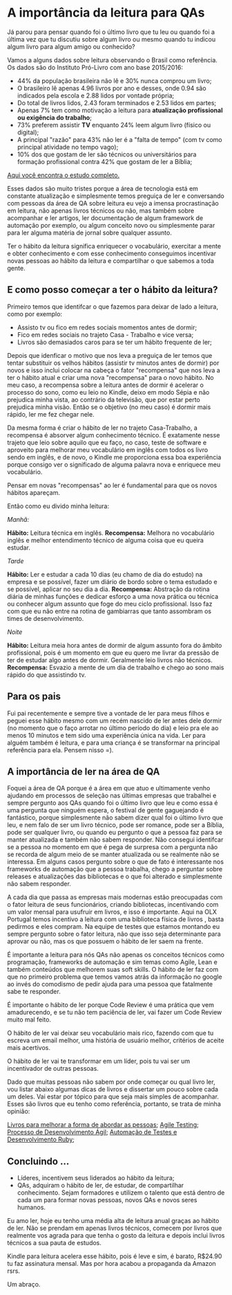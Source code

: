# A importância da leitura para QAs

Já parou para pensar quando foi o último livro que tu leu ou quando foi a última vez que tu discutiu sobre algum livro ou mesmo quando tu indicou algum livro para algum amigo ou conhecido?

Vamos a alguns dados sobre leitura observando o Brasil como referência. Os dados são do Instituto Pró-Livro com ano base 2015/2016:

- 44% da população brasileira não lê e 30% nunca comprou um livro;
- O brasileiro lê apenas 4.96 livros por ano e desses, onde 0.94 são indicados pela escola e 2.88 lidos por vontade própria;
- Do total de livros lidos, 2.43 foram terminados e 2.53 lidos em partes;
- Apenas 7% tem como motivação a leitura para **atualização profissional ou exigência do trabalho**;
- 73% preferem assistir **TV** enquanto 24% leem algum livro (físico ou digital);
- A principal "razão" para 43% não ler é a "falta de tempo" (com tv como principal atividade no tempo vago);
- 10% dos que gostam de ler são técnicos ou universitários para formação profissional contra 42% que gostam de ler a Bíblia;

[Aqui você encontra o estudo completo.](http://prolivro.org.br/home/images/2016/Pesquisa_Retratos_da_Leitura_no_Brasil_-_2015.pdf)

Esses dados são muito tristes porque a área de tecnologia está em constante atualização e simplesmente temos preguiça de ler e conversando com pessoas da área de QA sobre leitura eu vejo a imensa procrastinação em leitura, não apenas livros técnicos ou não, mas também sobre acompanhar e ler artigos, ler documentação de algum framework de automação por exemplo, ou algum conceito novo ou simplesmente parar para ler alguma matéria de jornal sobre qualquer assunto.

Ter o hábito da leitura significa enriquecer o vocabulário, exercitar a mente e obter conhecimento e com esse conhecimento conseguimos incentivar novas pessoas ao hábito da leitura e compartilhar o que sabemos a toda gente.

## E como posso começar a ter o hábito da leitura?

Primeiro temos que identifcar o que fazemos para deixar de lado a leitura, como por exemplo:

- Assisto tv ou fico em redes sociais momentos antes de dormir;
- Fico em redes sociais no trajeto Casa - Trabalho e vice versa;
- Livros são demasiados caros para se ter um hábito frequente de ler;

Depois que idenficar o motivo que nos leva a preguiça de ler temos que tentar substituir os velhos hábitos (assistir tv minutos antes de dormir) por novos e isso inclui colocar na cabeça o fator "recompensa" que nos leva a ter o hábito atual e criar uma nova "recompensa" para o novo hábito. No meu caso, a recompensa sobre a leitura antes de dormir é acelerar o processo do sono, como eu leio no Kindle, deixo em modo Sépia e não prejudica minha vista, ao contrário da televisão, que por estar perto prejudica minha visão. Então se o objetivo (no meu caso) é dormir mais rápido, ler me fez chegar nele.

Da mesma forma é criar o hábito de ler no trajeto Casa-Trabalho, a recompensa é absorver algum conhecimento técnico. É exatamente nesse trajeto que leio sobre aquilo que eu faço, no caso, teste de software e aproveito para melhorar meu vocabulário em inglês com todos os livro sendo em inglês, e de novo, o Kindle me proporciona essa boa experiência porque consigo ver o significado de alguma palavra nova e enriquece meu vocabulário.

Pensar em novas "recompensas" ao ler é fundamental para que os novos hábitos apareçam.

Então como eu divido minha leitura:

*Manhã:*

**Hábito:** Leitura técnica em inglês.
**Recompensa:** Melhora no vocabulário inglês e melhor entendimento técnico de alguma coisa que eu queira estudar.

*Tarde*

**Hábito:** Ler e estudar a cada 10 dias (eu chamo de dia do estudo) na empresa e se possível, fazer um diário de bordo sobre o tema estudado e se possível, aplicar no seu dia a dia.
**Recompensa:** Abstração da rotina diária de minhas funções e dedicar esforço a uma nova prática ou técnica ou conhecer algum assunto que foge do meu ciclo profissional. Isso faz com que eu não entre na rotina de gambiarras que tanto assombram os times de desenvolvimento.

*Noite*

**Hábito:** Leitura meia hora antes de dormir de algum assunto fora do âmbito profissional, pois é um momento em que eu quero me livrar da pressão de ter de estudar algo antes de dormir. Geralmente leio livros não técnicos.
**Recompensa:** Esvazio a mente de um dia de trabalho e chego ao sono mais rápido do que assistindo tv.

## Para os pais

Fui pai recentemente e sempre tive a vontade de ler para meus filhos e peguei esse hábito mesmo com um recém nascido de ler antes dele dormir (no momento que o faço arrotar no último período do dia) e leio pra ele ao menos 10 minutos e tem sido uma experiência única na vida. Ler para alguém também é leitura, e para uma criança é se transformar na principal referência para ela. Pensem nisso =).

## A importância de ler na área de QA

Foquei a área de QA porque é a área em que atuo e ultimamente venho ajudando em processos de seleção nas últimas empresas que trabalhei e sempre pergunto aos QAs quando foi o último livro que leu e como essa é uma pergunta que ninguém espera, o festival de gente gaguejando é fantástico, porque simplesmente não sabem dizer qual foi o último livro que leu, e nem falo de ser um livro técnico, pode ser romance, pode ser a Bíblia, pode ser qualquer livro, ou quando eu pergunto o que a pessoa faz para se manter atualizada e também não sabem responder. Não consegui identifcar se a pessoa no momento em que é pega de surpresa com a pergunta não se recorda de algum meio de se manter atualizada ou se realmente não se interessa. Em alguns casos pergunto sobre o que de fato é interessante nos frameworks de automação que a pessoa trabalha, chego a perguntar sobre releases e atualizações das bibliotecas e o que foi alterado e simplesmente não sabem responder.

A cada dia que passa as empresas mais modernas estão preocupadas com o fator leitura de seus funcionários, criando bibliotecas, incentivando com um valor mensal para usufruir em livros, e isso é importante. Aqui na OLX Portugal temos incentivo a leitura com uma biblioteca física de livros , basta pedirmos e eles compram. Na equipe de testes que estamos montando eu sempre pergunto sobre o fator leitura, não que isso seja determinante para aprovar ou não, mas os que possuem o hábito de ler saem na frente.

É importante a leitura para nós QAs não apenas os conceitos técnicos como programação, frameworks de automação e sim temas como Agile, Lean e também conteúdos que melhorem suas soft skills. O hábito de ler faz com que no primeiro problema que temos vamos atrás da informação no google ao invés do comodismo de pedir ajuda para uma pessoa que fatalmente sabe te responder.

É importante o hábito de ler porque Code Review é uma prática que vem amadurecendo, e se tu não tem paciência de ler, vai fazer um Code Review muito mal feito.

O hábito de ler vai deixar seu vocabulário mais rico, fazendo com que tu escreva um email melhor, uma história de usuário melhor, critérios de aceite mais acertivos.

O hábito de ler vai te transformar em um líder, pois tu vai ser um incentivador de outras pessoas.

Dado que muitas pessoas não sabem por onde começar ou qual livro ler, vou listar abaixo algumas dicas de livros e dissertar um pouco sobre cada um deles. Vai estar por tópico para que seja mais simples de acompanhar. Esses são livros que eu tenho como referência, portanto, se trata de minha opinião:

[Livros para melhorar a forma de abordar as pessoas](Wip);
[Agile Testing](Wip);
[Processo de Desenvolvimento Ágil](Wip);
[Automação de Testes e Desenvolvimento Ruby](Wip);

## Concluindo ...

- Líderes, incentivem seus liderados ao hábito da leitura;
- QAs, adquiram o hábito de ler, de estudar, de compartilhar conhecimento. Sejam formadores e utilizem o talento que está dentro de cada um para formar novas pessoas, novos QAs e novos seres humanos.

Eu amo ler, hoje eu tenho uma média alta de leitura anual graças ao hábito de ler. Não se prendam em apenas livros técnicos, comecem por livros que realmente vos agrada para que tenha o gosto da leitura e depois inclui livros técnicos a sua pauta de estudos.

Kindle para leitura acelera esse hábito, pois é leve e sim, é barato, R$24.90 tu faz assinatura mensal. Mas por hora acabou a propaganda da Amazon rsrs.

Um abraço.
